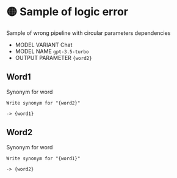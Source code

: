 # 🟡 Sample of logic error

Sample of wrong pipeline with circular parameters dependencies

-   MODEL VARIANT Chat
-   MODEL NAME `gpt-3.5-turbo`
-   OUTPUT PARAMETER `{word2}`

## Word1

Synonym for word

```text
Write synonym for "{word2}"
```

`-> {word1}`

## Word2

Synonym for word

```text
Write synonym for "{word1}"
```

`-> {word2}`
